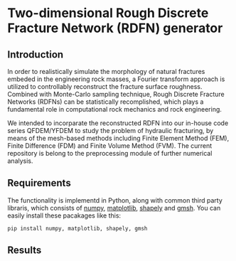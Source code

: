 # Two-dimensional Rough Discrete Fracture Network (RDFN) generator

## Introduction

In order to realistically simulate the morphology of natural fractures embeded in the engineering rock masses, a Fourier transform approach is utilized to controllably reconstruct the fracture surface roughness. Combined with Monte-Carlo sampling technique, Rough Discrete Fracture Networks (RDFNs) can be statistically recomplished, which plays a fundamental role in computational rock mechanics and rock engineering.

We intended to incorparate the reconstructed RDFN into our in-house code series QFDEM/YFDEM to study the problem of hydraulic fracturing, by means of the mesh-based methods including Finite Element Method (FEM), Finite Difference (FDM) and Finite Volume Method (FVM). The current repository is belong to the preprocessing module of further numerical analysis.

## Requirements

The functionality is implementd in Python, along with common third party libraris, which consists of [numpy](https://numpy.org/), [matplotlib](https://matplotlib.org/), [shapely](https://shapely.readthedocs.io/en/stable/manual.html) and [gmsh](https://gmsh.info/). You can easily install these pacakages like this:

```shell
pip install numpy, matplotlib, shapely, gmsh
```

## Results
